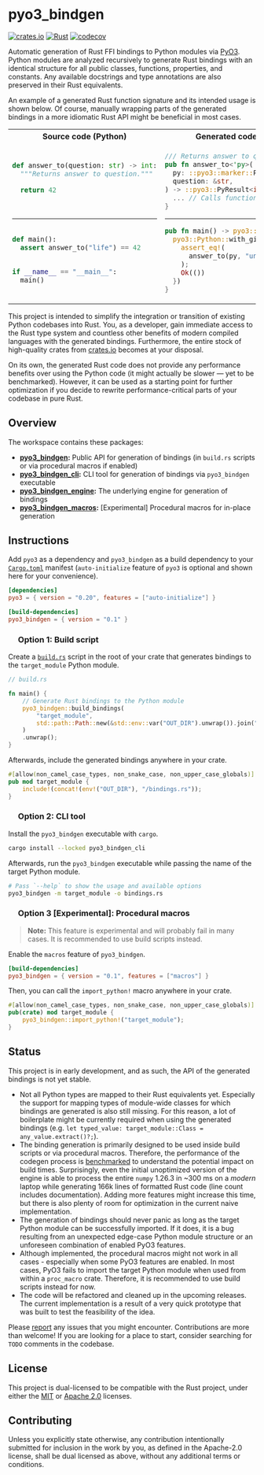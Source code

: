# pyo3_bindgen

<p align="left">
  <a href="https://crates.io/crates/pyo3_bindgen">                                   <img alt="crates.io" src="https://img.shields.io/crates/v/pyo3_bindgen.svg"></a>
  <a href="https://github.com/AndrejOrsula/pyo3_bindgen/actions/workflows/rust.yml"> <img alt="Rust"      src="https://github.com/AndrejOrsula/pyo3_bindgen/actions/workflows/rust.yml/badge.svg"></a>
  <a href="https://codecov.io/gh/AndrejOrsula/pyo3_bindgen">                         <img alt="codecov"   src="https://codecov.io/gh/AndrejOrsula/pyo3_bindgen/branch/main/graph/badge.svg"></a>
</p>

Automatic generation of Rust FFI bindings to Python modules via [PyO3](https://pyo3.rs). Python modules are analyzed recursively to generate Rust bindings with an identical structure for all public classes, functions, properties, and constants. Any available docstrings and type annotations are also preserved in their Rust equivalents.

An example of a generated Rust function signature and its intended usage is shown below. Of course, manually wrapping parts of the generated bindings in a more idiomatic Rust API might be beneficial in most cases.

<table>
<tr><th><img src="https://www.svgrepo.com/show/354238/python.svg" width="12" height="12"></a> Source code (Python) <img src="https://www.svgrepo.com/show/354238/python.svg" width="12" height="12"></a></th><th><img src="https://rustacean.net/assets/rustacean-flat-noshadow.svg" width="12" height="12"> Generated code (Rust) <img src="https://rustacean.net/assets/rustacean-flat-noshadow.svg" width="12" height="12"></th></tr>
<tr>
<td>

```py
 
def answer_to(question: str) -> int:
  """Returns answer to question."""

  return 42

 
```

______________________________________________________________________

```py
 
def main():
  assert answer_to("life") == 42


if __name__ == "__main__":
  main()
 
```

</td>
<td>

```rs
/// Returns answer to question.
pub fn answer_to<'py>(
  py: ::pyo3::marker::Python<'py>,
  question: &str,
) -> ::pyo3::PyResult<i64> {
  ... // Calls function via `pyo3`
}
```

______________________________________________________________________

```rs
pub fn main() -> pyo3::PyResult<()> {
  pyo3::Python::with_gil(|py| {
    assert_eq!(
      answer_to(py, "universe")?, 42
    );
    Ok(())
  })
}
```

</td>
</tr>
</table>

This project is intended to simplify the integration or transition of existing Python codebases into Rust. You, as a developer, gain immediate access to the Rust type system and countless other benefits of modern compiled languages with the generated bindings. Furthermore, the entire stock of high-quality crates from [crates.io](https://crates.io) becomes at your disposal.

On its own, the generated Rust code does not provide any performance benefits over using the Python code (it might actually be slower — yet to be benchmarked). However, it can be used as a starting point for further optimization if you decide to rewrite performance-critical parts of your codebase in pure Rust.

## Overview

The workspace contains these packages:

- **[pyo3_bindgen](pyo3_bindgen):** Public API for generation of bindings (in `build.rs` scripts or via procedural macros if enabled)
- **[pyo3_bindgen_cli](pyo3_bindgen_cli):** CLI tool for generation of bindings via `pyo3_bindgen` executable
- **[pyo3_bindgen_engine](pyo3_bindgen_engine):** The underlying engine for generation of bindings
- **[pyo3_bindgen_macros](pyo3_bindgen_macros):** \[Experimental\] Procedural macros for in-place generation

## Instructions

Add `pyo3` as a dependency and `pyo3_bindgen` as a build dependency to your [`Cargo.toml`](https://doc.rust-lang.org/cargo/reference/manifest.html) manifest (`auto-initialize` feature of `pyo3` is optional and shown here for your convenience).

```toml
[dependencies]
pyo3 = { version = "0.20", features = ["auto-initialize"] }

[build-dependencies]
pyo3_bindgen = { version = "0.1" }
```

### <a href="#-option-1-build-script"><img src="https://rustacean.net/assets/rustacean-flat-noshadow.svg" width="16" height="16"></a> Option 1: Build script

Create a [`build.rs`](https://doc.rust-lang.org/cargo/reference/build-scripts.html) script in the root of your crate that generates bindings to the `target_module` Python module.

```rs
// build.rs

fn main() {
    // Generate Rust bindings to the Python module
    pyo3_bindgen::build_bindings(
        "target_module",
        std::path::Path::new(&std::env::var("OUT_DIR").unwrap()).join("bindings.rs"),
    )
    .unwrap();
}
```

Afterwards, include the generated bindings anywhere in your crate.

```rs
#[allow(non_camel_case_types, non_snake_case, non_upper_case_globals)]
pub mod target_module {
    include!(concat!(env!("OUT_DIR"), "/bindings.rs"));
}
```

### <a href="#-option-2-cli-tool"><img src="https://www.svgrepo.com/show/353478/bash-icon.svg" width="16" height="16"></a> Option 2: CLI tool

Install the `pyo3_bindgen` executable with `cargo`.

```bash
cargo install --locked pyo3_bindgen_cli
```

Afterwards, run the `pyo3_bindgen` executable while passing the name of the target Python module.

```bash
# Pass `--help` to show the usage and available options
pyo3_bindgen -m target_module -o bindings.rs
```

### <a href="#-option-3-experimental-procedural-macros"><img src="https://www.svgrepo.com/show/269868/lab.svg" width="16" height="16"></a> Option 3 \[Experimental\]: Procedural macros

> **Note:** This feature is experimental and will probably fail in many cases. It is recommended to use build scripts instead.

Enable the `macros` feature of `pyo3_bindgen`.

```toml
[build-dependencies]
pyo3_bindgen = { version = "0.1", features = ["macros"] }
```

Then, you can call the `import_python!` macro anywhere in your crate.

```rs
#[allow(non_camel_case_types, non_snake_case, non_upper_case_globals)]
pub(crate) mod target_module {
    pyo3_bindgen::import_python!("target_module");
}
```

## Status

This project is in early development, and as such, the API of the generated bindings is not yet stable.

- Not all Python types are mapped to their Rust equivalents yet. Especially the support for mapping types of module-wide classes for which bindings are generated is also still missing. For this reason, a lot of boilerplate might be currently required when using the generated bindings (e.g. `let typed_value: target_module::Class = any_value.extract()?;`).
- The binding generation is primarily designed to be used inside build scripts or via procedural macros. Therefore, the performance of the codegen process is [benchmarked](./pyo3_bindgen_engine/benches/bindgen.rs) to understand the potential impact on build times. Surprisingly, even the initial unoptimized version of the engine is able to process the entire `numpy` 1.26.3 in ~300 ms on a *modern* laptop while generating 166k lines of formatted Rust code (line count includes documentation). Adding more features might increase this time, but there is also plenty of room for optimization in the current naive implementation.
- The generation of bindings should never panic as long as the target Python module can be successfully imported. If it does, it is a bug resulting from an unexpected edge-case Python module structure or an unforeseen combination of enabled PyO3 features.
- Although implemented, the procedural macros might not work in all cases - especially when some PyO3 features are enabled. In most cases, PyO3 fails to import the target Python module when used from within a `proc_macro` crate. Therefore, it is recommended to use build scripts instead for now.
- The code will be refactored and cleaned up in the upcoming releases. The current implementation is a result of a very quick prototype that was built to test the feasibility of the idea.

Please [report](https://github.com/AndrejOrsula/pyo3_bindgen/issues/new) any issues that you might encounter. Contributions are more than welcome! If you are looking for a place to start, consider searching for `TODO` comments in the codebase.

## License

This project is dual-licensed to be compatible with the Rust project, under either the [MIT](LICENSE-MIT) or [Apache 2.0](LICENSE-APACHE) licenses.

## Contributing

Unless you explicitly state otherwise, any contribution intentionally submitted for inclusion in the work by you, as defined in the Apache-2.0 license, shall be dual licensed as above, without any additional terms or conditions.
